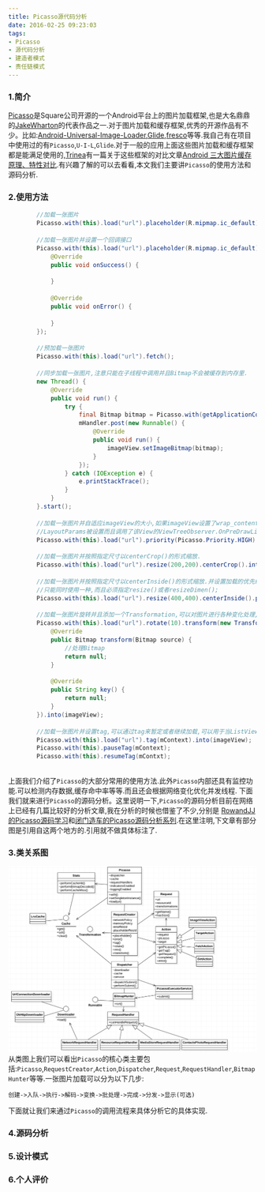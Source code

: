 ```yaml
---
title: Picasso源代码分析
date: 2016-02-25 09:23:03
tags:
- Picasso
- 源代码分析
- 建造者模式 
- 责任链模式
---
```


### 1.简介
[Picasso](https://github.com/square/picasso)是Square公司开源的一个Android平台上的图片加载框架,也是大名鼎鼎的[JakeWharton](https://github.com/JakeWharton)的代表作品之一.对于图片加载和缓存框架,优秀的开源作品有不少。比如:[Android-Universal-Image-Loader](https://github.com/nostra13/Android-Universal-Image-Loader),[Glide](https://github.com/bumptech/glide),[fresco](https://github.com/facebook/fresco)等等.我自己有在项目中使用过的有`Picasso`,`U-I-L`,`Glide`.对于一般的应用上面这些图片加载和缓存框架都是能满足使用的,[Trinea](http://www.trinea.cn/)有一篇关于这些框架的对比文章[Android 三大图片缓存原理、特性对比](http://www.trinea.cn/android/android-image-cache-compare/).有兴趣了解的可以去看看,本文我们主要讲`Picasso`的使用方法和源码分析.
### 2.使用方法

```java
		//加载一张图片
		Picasso.with(this).load("url").placeholder(R.mipmap.ic_default).into(imageView);
		
		//加载一张图片并设置一个回调接口
        Picasso.with(this).load("url").placeholder(R.mipmap.ic_default).into(imageView, new Callback() {
            @Override
            public void onSuccess() {
                
            }

            @Override
            public void onError() {

            }
        });
        
        //预加载一张图片
        Picasso.with(this).load("url").fetch();
        
        //同步加载一张图片,注意只能在子线程中调用并且Bitmap不会被缓存到内存里.
        new Thread() {
            @Override
            public void run() {
                try {
                    final Bitmap bitmap = Picasso.with(getApplicationContext()).load("url").get();
                    mHandler.post(new Runnable() {
                        @Override
                        public void run() {
                            imageView.setImageBitmap(bitmap);
                        }
                    });
                } catch (IOException e) {
                    e.printStackTrace();
                }
            }
        }.start();
        
        //加载一张图片并自适应imageView的大小,如果imageView设置了wrap_content,会显示不出来.直到该ImageView的
        //LayoutParams被设置而且调用了该View的ViewTreeObserver.OnPreDrawListener回调接口后才会显示.
        Picasso.with(this).load("url").priority(Picasso.Priority.HIGH).fit().into(imageView);
        
        //加载一张图片并按照指定尺寸以centerCrop()的形式缩放.
        Picasso.with(this).load("url").resize(200,200).centerCrop().into(imageView);
        
        //加载一张图片并按照指定尺寸以centerInside()的形式缩放.并设置加载的优先级为高.注意centerInside()或centerCrop()
        //只能同时使用一种,而且必须指定resize()或者resizeDimen();
        Picasso.with(this).load("url").resize(400,400).centerInside().priority(Picasso.Priority.HIGH).into(imageView);
        
        //加载一张图片旋转并且添加一个Transformation,可以对图片进行各种变化处理,例如圆形头像.
        Picasso.with(this).load("url").rotate(10).transform(new Transformation() {
            @Override
            public Bitmap transform(Bitmap source) {
                //处理Bitmap
                return null;
            }

            @Override
            public String key() {
                return null;
            }
        }).into(imageView);
        
        //加载一张图片并设置tag,可以通过tag来暂定或者继续加载,可以用于当ListView滚动是暂定加载.停止滚动恢复加载.
        Picasso.with(this).load("url").tag(mContext).into(imageView);
        Picasso.with(this).pauseTag(mContext);
        Picasso.with(this).resumeTag(mContxt);
        
```

上面我们介绍了`Picasso`的大部分常用的使用方法.此外`Picasso`内部还具有监控功能.可以检测内存数据,缓存命中率等等.而且还会根据网络变化优化并发线程.
下面我们就来进行`Picasso`的源码分析。这里说明一下,`Picasso`的源码分析目前在网络上已经有几篇比较好的分析文章,我在分析的时候也借鉴了不少,分别是
[RowandJJ的Picasso源码学习](http://blog.csdn.net/chdjj/article/details/49964901)和[闭门造车的Picasso源码分析系列](http://blog.happyhls.me/category/android/picasso/).在这里注明,下文章有部分图是引用自这两个地方的.引用就不做具体标注了.

### 3.类关系图
![picasso](image/Picasso-classes-relation.png)
从类图上我们可以看出`Picasso`的核心类主要包括:`Picasso`,`RequestCreator`,`Action`,`Dispatcher`,`Request`,`RequestHandler`,`BitmapHunter`等等.一张图片加载可以分为以下几步:

	创建->入队->执行->解码->变换->批处理->完成->分发->显示(可选)
	
下面就让我们来通过`Picasso`的调用流程来具体分析它的具体实现.

### 4.源码分析

### 5.设计模式

### 6.个人评价






















